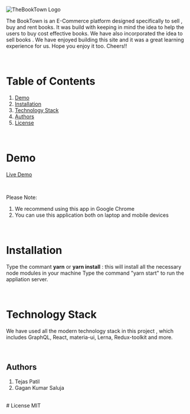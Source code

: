 #

![TheBookTown Logo](https://nidcap.org/wp-content/uploads/2021/03/book.png)

The BookTown is an E-Commerce platform designed specifically to sell , buy and rent books. It was build with keeping in mind the idea to help the users to buy cost effective books. We have also incorporated the idea to sell books .
We have enjoyed building this site and it was a great learning experience for us. Hope you enjoy it too. Cheers!!

<br/>

# Table of Contents

1. [Demo](#demo)
2. [Installation](#installation)
3. [Technology Stack](#technology-stack)
4. [Authors](#authors)
5. [License](#license)

<br/>

# Demo
[Live Demo](https://the-book-town.herokuapp.com/)

<br/>

Please Note:

1. We recommend using this app in Google Chrome
2. You can use this application both on laptop and mobile devices

<br/>


# Installation

Type the commant **yarn** or **yarn install**  : this will install all the necessary node modules in your machine
Type the command "yarn start" to run the appliation server.

<br/>

# Technology Stack

We have used all the modern technology stack in this project , which includes GraphQL, React, materia-ui, Lerna, Redux-toolkit and more.



<br/>

## Authors
1. Tejas Patil
2. Gagan Kumar Saluja


<br/>
# License
MIT




